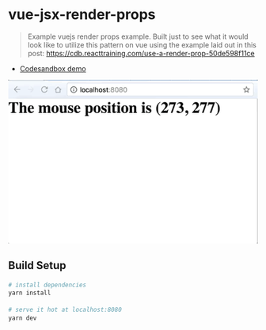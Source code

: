 # vue-jsx-render-props

> Example vuejs render props example. Built just to see what it would look like to utilize this pattern on vue using the example laid out in this post: https://cdb.reacttraining.com/use-a-render-prop-50de598f11ce

* [Codesandbox demo](https://codesandbox.io/s/5vxn0nzj0l)

![render prop](renderprop.gif)

## Build Setup

```bash
# install dependencies
yarn install

# serve it hot at localhost:8080
yarn dev
```
